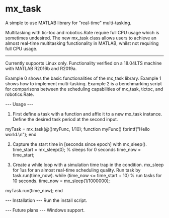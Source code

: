 # mx_task
A simple to use MATLAB library for "real-time" multi-tasking.

Multitasking with tic-toc and robotics.Rate require full CPU usage which is sometimes undesired. 
The new mx_task class allows users to achieve an almost real-time multitasking functionality in MATLAB, whilst not requiring full CPU usage.

--- 
Currently supports Linux only.
Functionality verified on a 18.04LTS machine with MATLAB R2016b and R2019a.

Example 0 shows the basic functionalities of the mx_task library.
Example 1 shows how to implement multi-tasking.
Example 2 is a benchmarking script for comparisons between the scheduling capabilities of mx_task, tictoc, and robotics.Rate.

--- Usage ---
1. First define a task with a function and affix it to a new mx_task instance. Define the desired task period at the second input. 

myTask = mx_task(@()myFunc, 1/10);
function myFunc()
fprintf("Hello world.\n");
end

2. Capture the start time in [seconds since epoch] with mx_sleep().
time_start = mx_sleep(0); % sleeps for 0 seconds
time_now = time_start;

3. Create a while loop with a simulation time trap in the condition. mx_sleep for 1us for an almost real-time scheduling quality. Run task by task.run(time_now).
while (time_now <= time_start + 10) % run tasks for 10 seconds.
  time_now = mx_sleep(1/1000000);
  
  myTask.run(time_now);
end

--- Installation ---
Run the install script.


--- Future plans ---
Windows support.

